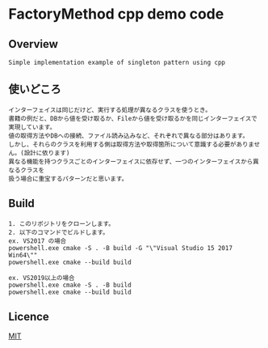 # FactoryMethod cpp demo code

## Overview

    Simple implementation example of singleton pattern using cpp

## 使いどころ

    インターフェイスは同じだけど、実行する処理が異なるクラスを使うとき。  
    書籍の例だと、DBから値を受け取るか、Fileから値を受け取るかを同じインターフェイスで実現しています。  
    値の取得方法やDBへの接続、ファイル読み込みなど、それぞれで異なる部分はあります。  
    しかし、それらのクラスを利用する側は取得方法や取得箇所について意識する必要がありません。(設計に依ります)  
    異なる機能を持つクラスごとのインターフェイスに依存せず、一つのインターフェイスから異なるクラスを  
    扱う場合に重宝するパターンだと思います。  

## Build

    1. このリポジトリをクローンします。  
    2. 以下のコマンドでビルドします。  
    ex. VS2017 の場合  
    powershell.exe cmake -S . -B build -G "\"Visual Studio 15 2017 Win64\""  
    powershell.exe cmake --build build  

    ex. VS2019以上の場合  
    powershell.exe cmake -S . -B build  
    powershell.exe cmake --build build 

## Licence

[MIT](https://github.com/IwachanOrigin/singleton_cpp/blob/master/LICENSE)

